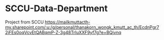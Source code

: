 # SCCU-Data-Department
Project from SCCU
https://mailkmuttacth-my.sharepoint.com/:u:/g/personal/thanakorn_wongk_kmutt_ac_th/EcdnPgr72jFEs0oqVcvEtQABqmP-Z-3g48TrIuXXF9yf7g?e=BQjvnq
